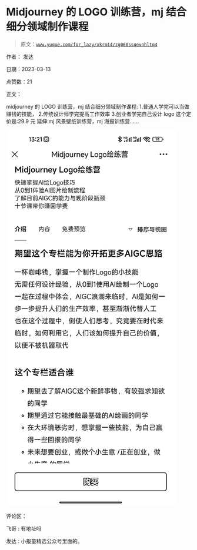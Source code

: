 # Midjourney 的 LOGO 训练营，mj 结合细分领域制作课程

> 原文：[`www.yuque.com/for_lazy/xkrm14/zg060ssqevnhltq4`](https://www.yuque.com/for_lazy/xkrm14/zg060ssqevnhltq4)

作者： 发达

日期：2023-03-13

点赞数：21

正文：

midjourney 的 LOGO 训练营，mj 结合细分领域制作课程: 1.普通人学完可以当做赚钱的技能， 2.传统设计师学完提高工作效率 3.创业者学完自己设计 logo 这个定价是:29.9 元 延伸:mj 风景壁纸训练营，mj 海报训练营……

![](img/00eab86af11314b28948a578c014c55e.png)  

评论区：

飞哥 : 有地址吗

发达 : 小报童精选公众号里面的。



